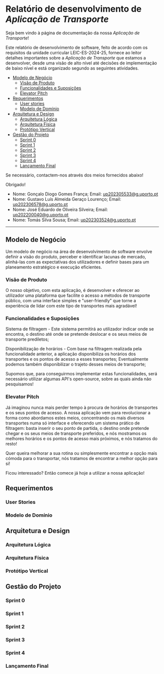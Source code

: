 # Relatório de desenvolvimento de _Aplicação de Transporte_

Seja bem vindo à página de documentação da nossa _Aplicação de Transporte_!

Este relatório de desenvolvimento de software, feito de acordo com os requisitos da unidade curricular LEIC-ES-2024-25, fornece ao leitor detalhes importantes sobre a _Aplicação de Transporte_ que estamos a desenvolver, desde uma visão de alto nível até decisões de implementação de baixo nível e está organizado segundo as seguintes atividades.

* [Modelo de Negócio](#Modelo-de-Negócio) 
  * [Visão de Produto](#Visão-de-Produto)
  * [Funcionalidades e Suposições](#Funcionalidades-e-Suposições)
  * [Elevator Pitch](#Elevator-pitch)
* [Requerimentos](#Requerimentos)
  * [User stories](#User-stories)
  * [Modelo de Domínio](#Modelo-de-Domínio)
* [Arquitetura e Design](#Arquitetura-e-Design)
  * [Arquitetura Lógica](#Arquitetura-Lógica)
  * [Arquitetura Física](#Arquitetura-Física)
  * [Protótipo Vertical](#Protótipo-Vertical)
* [Gestão do Projeto](#Gestão-do-Projeto)
  * [Sprint 0](#Sprint-0)
  * [Sprint 1](#Sprint-1)
  * [Sprint 2](#Sprint-2)
  * [Sprint 3](#Sprint-3)
  * [Sprint 4](#Sprint-4)
  * [Lançamento Final](#Lançamento-Final)

Se necessário, contactem-nos através dos meios fornecidos abaixo!

Obrigado!

* Nome: Gonçalo Diogo Gomes França; Email: up202305533@g.uporto.pt
* Nome: Gustavo Luís Almeida Geraço Lourenço; Email: up202306578@g.uporto.pt
* Nome: José Eduardo de Oliveira Silveira; Email: up202200040@g.uporto.pt
* Nome: Tomás Silva Sousa; Email: up202303524@g.uporto.pt

---
## Modelo de Negócio

Um modelo de negócio na área de desenvolvimento de software envolve definir a visão do produto, perceber e identificar lacunas de mercado, alinhá-las com as expectativas dos utilizadores e definir bases para um planeamento estratégico e execução eficientes.

### Visão de Produto

O nosso objetivo, com esta aplicação, é desenvolver e oferecer ao utilizador uma plataforma que facilite o acesso a métodos de transporte público, com uma interface simples e "user-friendly" que torne a experiência de lidar com este tipo de transportes mais agradável!

### Funcionalidades e Suposições

Sistema de filtragem - Este sistema permitirá ao utilizador indicar onde se encontra, o destino até onde se pretende deslocar e os seus meios de transporte prediletos;

Disponibilização de horários - Com base na filtragem realizada pela funcionalidade anterior, a aplicação disponibiliza os horários dos transportes e os pontos de acesso a esses transportes; Eventualmente podemos também disponibilizar o trajeto desses meios de transporte;

Supomos que, para conseguirmos implementar estas funcionalidades, será necessário utilizar algumas API's open-source, sobre as quais ainda não pesquisamos!

### Elevator Pitch

Já imaginou nunca mais perder tempo à procura de horários de transportes e os seus pontos de acesso. A nossa aplicação vem para revolucionar a forma como abordamos estes meios, concentrando os mais diversos transportes numa só interface e oferecendo um sistema prático de filtragem: basta inserir o seu ponto de partida, o destino onde pretende chegar e os seus meios de transporte preferidos, e nós mostramos os melhores horários e os pontos de acesso mais próximos, e nós tratamos do resto!

Quer queira melhorar a sua rotina ou simplesmente encontrar a opção mais cómoda para o transportar, nós tratamos de encontrar a melhor opção para si!

Ficou interessado? Então comece já hoje a utilizar a nossa aplicação!

## Requerimentos

### User Stories

### Modelo de Domínio

## Arquitetura e Design

### Arquitetura Lógica

### Arquitetura Física

### Protótipo Vertical

## Gestão do Projeto

### Sprint 0

### Sprint 1

### Sprint 2

### Sprint 3

### Sprint 4

### Lançamento Final